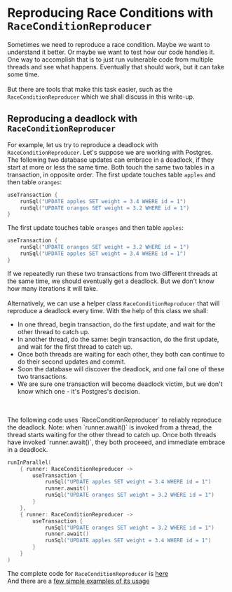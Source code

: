 # Reproducing Race Conditions with `RaceConditionReproducer`

Sometimes we need to reproduce a race condition. Maybe we want to understand it better. Or maybe we want to test how our code handles it.
<br/>
One way to accomplish that is to just run vulnerable code from multiple threads and see what happens. Eventually that should work, but it can take some time.
<br/>
<br/>
But there are tools that make this task easier, such as the `RaceConditionReproducer` which we shall discuss in this write-up.

## Reproducing a deadlock with `RaceConditionReproducer`

For example, let us try to reproduce a deadlock with `RaceConditionReproducer`. Let's suppose we are working with Postgres. 
<br/>
The following two database updates can embrace in a deadlock, if they start at more or less the same time. Both touch the same two tables in a transaction, in opposite order. The first update touches table `apples` and then table `oranges`:

```kotlin
useTransaction {
    runSql("UPDATE apples SET weight = 3.4 WHERE id = 1")
    runSql("UPDATE oranges SET weight = 3.2 WHERE id = 1")
}
```
The first update touches table `oranges` and then table `apples`:
```kotlin
useTransaction {
    runSql("UPDATE oranges SET weight = 3.2 WHERE id = 1")
    runSql("UPDATE apples SET weight = 3.4 WHERE id = 1")
}
```
If we repeatedly run these two transactions from two different threads at the same time, we should eventually get a deadlock. But we don't know how many iterations it will take.
<br/>
<br/>
Alternatively, we can use a helper class `RaceConditionReproducer` that will reproduce a deadlock every time. With the help of this class we shall:
* In one thread, begin transaction, do the first update, and wait for the other thread to catch up.
* In another thread, do the same: begin transaction, do the first update, and wait for the first thread to catch up.
* Once both threads are waiting for each other, they both can continue to do their second updates and commit.
* Soon the database will discover the deadlock, and one fail one of these two transactions.
* We are sure one transaction will become deadlock victim, but we don't know which one - it's Postgres's decision.
<br/>
<br/>
The following code uses `RaceConditionReproducer` to reliably reproduce the deadlock. Note: when `runner.await()` is invoked from a thread, the thread starts waiting for the other thread to catch up. Once both threads have invoked `runner.await()`, they both proceeed, and immediate embrace in a deadlock.

```kotlin
runInParallel(
    { runner: RaceConditionReproducer ->
        useTransaction {
            runSql("UPDATE apples SET weight = 3.4 WHERE id = 1")
            runner.await()
            runSql("UPDATE oranges SET weight = 3.2 WHERE id = 1")
        }
    },
    { runner: RaceConditionReproducer ->
        useTransaction {
            runSql("UPDATE oranges SET weight = 3.2 WHERE id = 1")
            runner.await()
            runSql("UPDATE apples SET weight = 3.4 WHERE id = 1")
        }
    }
)
```
The complete code for `RaceConditionReproducer` is [here](https://github.com/AlexCue987/talking-the-talk/blob/main/konkurrensy/reproduce-race-conditions/RaceConditionReproducer.kt)
<br/>
And there are a [few simple examples of its usage](https://github.com/AlexCue987/talking-the-talk/blob/main/konkurrensy/reproduce-race-conditions/RaceConditionReproducerTest.kt)
